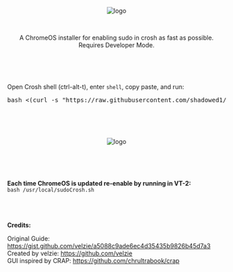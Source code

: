 
<p align="center">
  <img src="https://i.imgur.com/kOg2ZDB.png" alt="logo" />
</p>  
<br>


<p align="center">  A ChromeOS installer for enabling sudo in crosh as fast as possible. Requires Developer Mode. </p><br> <br> <br>


Open Crosh shell (ctrl-alt-t), enter `shell`, copy paste, and run: 
<br>

<pre>bash <(curl -s "https://raw.githubusercontent.com/shadowed1/sudoCrosh/main/sudocrosh_downloader.sh?$(date +%s)")</pre>

<br>


<br>
<br>

<p align="center">
  <img src="https://i.imgur.com/mrUgSLN.png" alt="logo" />
</p> 



<br> <br> <br>

__Each time ChromeOS is updated re-enable by running in VT-2:__ <br>
`bash /usr/local/sudoCrosh.sh` <br>
<br><br><br>

__Credits:__

Original Guide: https://gist.github.com/velzie/a5088c9ade6ec4d35435b9826b45d7a3 <br>
Created by velzie: https://github.com/velzie <br>
GUI inspired by CRAP: https://github.com/chrultrabook/crap

